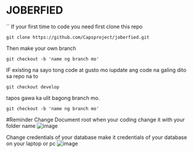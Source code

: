 # JOBERFIED

``
If your first time to code you need first clone this repo
```
git clone https://github.com/Capsproject/joberfied.git
```

Then make your own branch
```
git checkout -b 'name ng branch mo'
```

IF existing na sayo tong code at gusto mo iupdate ang code na galing dito sa repo na to 
```
git checkout develop
```
tapos gawa ka ulit bagong branch mo.
```
git checkout -b 'name ng branch mo'
```
#Reminder
Change Document root when your coding change it with your folder name
![image](https://github.com/Capsproject/joberfied/assets/102800815/ea56791f-32a4-40c3-9083-66aa5f1bf811)

Change credentials of your database make it credentials of your database on your laptop or pc
![image](https://github.com/Capsproject/joberfied/assets/102800815/34e20e6f-e3d5-4759-8c01-1d21328a11de)




